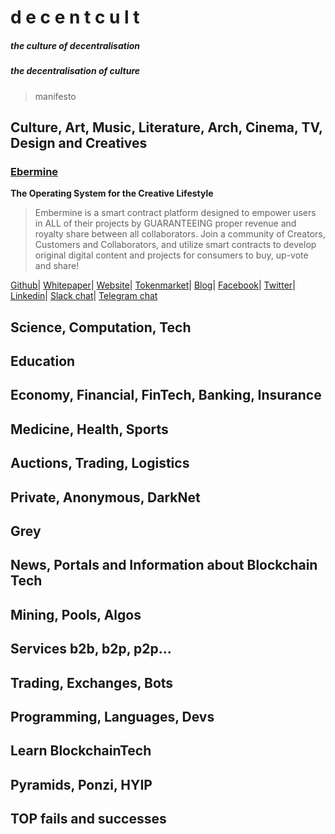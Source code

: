 # d e c e n t c u l t
##### the culture of decentralisation
##### the decentralisation of culture

> manifesto

## Culture, Art, Music, Literature, Arch, Cinema, TV, Design and Creatives

### [Ebermine](http://embermine.com)
**The Operating System for the Creative Lifestyle**
> Embermine is a smart contract platform designed to empower users in ALL of their projects by GUARANTEEING proper revenue and royalty share between all collaborators.
Join a community of Creators, Customers and Collaborators, and utilize smart contracts to develop original digital content and projects for consumers to buy, up-vote and share!

[Github](https://github.com/TheEmbermine)|
[Whitepaper](https://embermine.com/embermine-white-paper-part-1/)|
[Website](http://embermine.com/)|
[Tokenmarket](https://tokenmarket.net/blockchain/embermine/assets/embermine/)|
[Blog](http://embermine.com/the-quarry/)|
[Facebook](https://www.facebook.com/embermine)|
[Twitter](https://twitter.com/TheEmbermine)|
[Linkedin](https://www.linkedin.com/company/16164397)|
[Slack chat](https://emberminepublic.slack.com/shared_invite/MTYxNzM3NzAyOTE1LTE0OTA4MzEyNDItZTU1ZDBmOWFjMA)|
[Telegram chat](https://t.me/embermine)




### 
## Science, Computation, Tech

## Education

## Economy, Financial, FinTech, Banking, Insurance

## Medicine, Health, Sports

## Auctions, Trading, Logistics

## Private, Anonymous, DarkNet

## Grey

## News, Portals and Information about Blockchain Tech

## Mining, Pools, Algos

## Services b2b, b2p, p2p...

## Trading, Exchanges, Bots

## Programming, Languages, Devs

## Learn BlockchainTech

## Pyramids, Ponzi, HYIP

## TOP fails and successes
